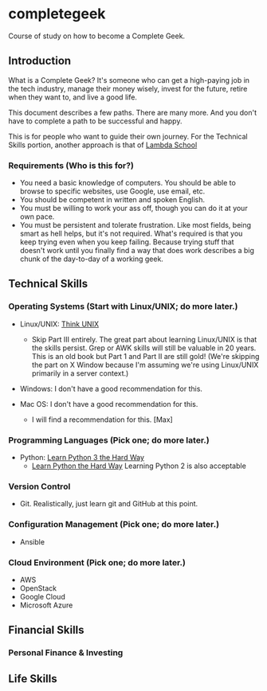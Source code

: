 # completegeek
Course of study on how to become a Complete Geek.

## Introduction

What is a Complete Geek? It's someone who can get a high-paying job in the tech industry, manage their money wisely, invest for the future, retire when they want to, and live a good life.

This document describes a few paths. There are many more. And you don't have to complete a path to be successful and happy.

This is for people who want to guide their own journey. For the Technical Skills portion, another approach is that of [Lambda School](https://lambdaschool.com/)

### Requirements (Who is this for?)

* You need a basic knowledge of computers. You should be able to browse to specific websites, use Google, use email, etc.
* You should be competent in written and spoken English.
* You must be willing to work your ass off, though you can do it at your own pace.
* You must be persistent and tolerate frustration. Like most fields, being smart as hell helps, but it's not required. What's required is that you keep trying even when you keep failing. Because trying stuff that doesn't work until you finally find a way that does work describes a big chunk of the day-to-day of a working geek.

## Technical Skills

### Operating Systems (Start with Linux/UNIX; do more later.)

* Linux/UNIX: [Think UNIX](https://www.amazon.com/Think-UNIX-Jon-Lasser/dp/078972376X/)
  * Skip Part III entirely. The great part about learning Linux/UNIX is that the skills persist. Grep or AWK skills will still be valuable in 20 years. This is an old book but Part 1 and Part II are still gold! (We're skipping the part on X Window because I'm assuming we're using Linux/UNIX primarily in a server context.)
  
* Windows: I don't have a good recommendation for this.

* Mac OS: I don't have a good recommendation for this.
  * I will find a recommendation for this. [Max]

### Programming Languages (Pick one; do more later.)

* Python: [Learn Python 3 the Hard Way](https://www.amazon.com/Learn-Python-Hard-Way-Introduction/dp/0134692888)
  * [Learn Python the Hard Way](https://www.amazon.com/Learn-Python-Hard-Way-Introduction/dp/0321884914) Learning Python 2 is also acceptable

### Version Control
* Git. Realistically, just learn git and GitHub at this point.

### Configuration Management (Pick one; do more later.)

* Ansible

### Cloud Environment (Pick one; do more later.)

* AWS
* OpenStack
* Google Cloud
* Microsoft Azure


## Financial Skills

### Personal Finance & Investing


## Life Skills
